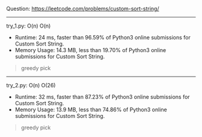 Question: https://leetcode.com/problems/custom-sort-string/

---

try_1.py: O(n) O(n)

* Runtime: 24 ms, faster than 96.59% of Python3 online submissions for Custom Sort String.
* Memory Usage: 14.3 MB, less than 19.70% of Python3 online submissions for Custom Sort String.

> greedy pick 

---

try_2.py: O(n) O(26)

* Runtime: 32 ms, faster than 87.23% of Python3 online submissions for Custom Sort String.
* Memory Usage: 13.9 MB, less than 74.86% of Python3 online submissions for Custom Sort String.

> greedy pick

